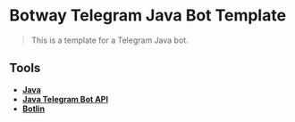 # Botway Telegram Java Bot Template

> This is a template for a Telegram Java bot.

## Tools

- [**Java**](https://www.java.com)
- [**Java Telegram Bot API**](https://github.com/pengrad/java-telegram-bot-api)
- [**Botlin**](https://github.com/abdfnx/botway/blob/main/packages/botlin/main.kt)

